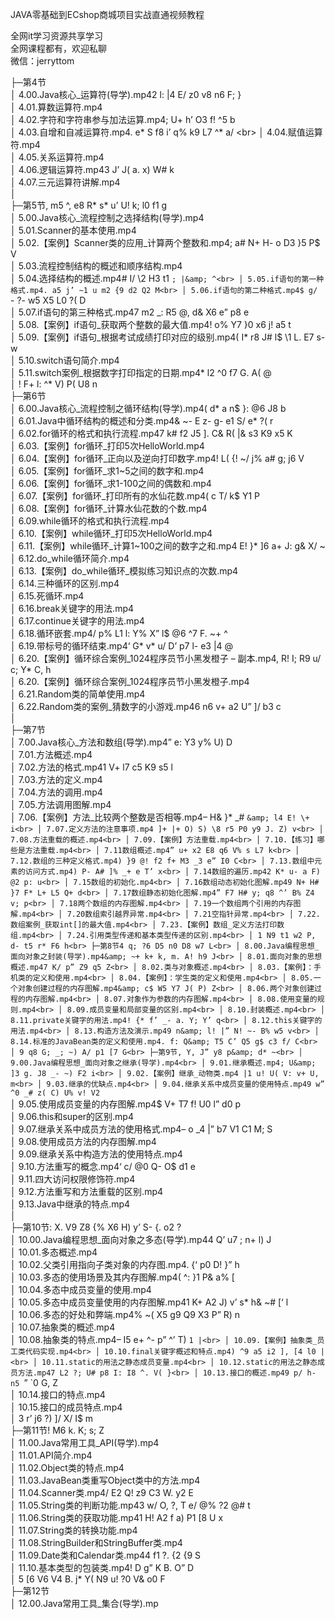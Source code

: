 JAVA零基础到ECshop商城项目实战直通视频教程

全网it学习资源共享学习<br>全网课程都有，欢迎私聊<br>微信：jerryttom<br>

├─第4节<br> │ 4.00.Java核心_运算符(导学).mp42 l: |4 E/ z0 v8 n6 F; }<br> │ 4.01.算数运算符.mp4<br> │ 4.02.字符和字符串参与加法运算.mp4; U+ h’ O3 f! ^5 b<br> │ 4.03.自增和自减运算符.mp4. e* S f8 i’ q% k9 L7 ^* a/ \<br> │ 4.04.赋值运算符.mp4<br> │ 4.05.关系运算符.mp4<br> │ 4.06.逻辑运算符.mp43 J’ J( a. x) W# k<br> │ 4.07.三元运算符讲解.mp4<br> │<br> ├─第5节, m5 ^, e8 R* s* u’ U! k; l0 f1 g<br> │ 5.00.Java核心_流程控制之选择结构(导学).mp4<br> │ 5.01.Scanner的基本使用.mp4<br> │ 5.02.【案例】Scanner类的应用_计算两个整数和.mp4; a# N+ H- o D3 }5 P$ V<br> │ 5.03.流程控制结构的概述和顺序结构.mp4<br> │ 5.04.选择结构的概述.mp4# I/ \2 H3 t1 `; |&amp; ^<br> │ 5.05.if语句的第一种格式.mp4. a5 j’ ~1 u m2 {9 d2 Q2 M<br> │ 5.06.if语句的第二种格式.mp4$ g/ `- ?- w5 X5 L0 ?( D<br> │ 5.07.if语句的第三种格式.mp47 m2 _: R5 @, d&amp; X6 e” p8 e<br> │ 5.08.【案例】if语句_获取两个整数的最大值.mp4! o% Y7 }0 x6 j! a5 t<br> │ 5.09.【案例】if语句_根据考试成绩打印对应的级别.mp4( I* r8 J# l$ \1 L. E7 s- w<br> │ 5.10.switch语句简介.mp4<br> │ 5.11.switch案例_根据数字打印指定的日期.mp4* l2 ^0 f7 G. A( @<br> │ ! F+ l: ^* V) P( U8 n<br> ├─第6节<br> │ 6.00.Java核心_流程控制之循环结构(导学).mp4( d* a n$ }: @6 J8 b<br> │ 6.01.Java中循环结构的概述和分类.mp4&amp; ~- E z- g- e1 S/ e* ?( r<br> │ 6.02.for循环的格式和执行流程.mp47 k# f2 J5 ]. C&amp; R( |&amp; s3 K9 x5 K<br> │ 6.03.【案例】for循环_打印5次HelloWorld.mp4<br> │ 6.04.【案例】for循环_正向以及逆向打印数字.mp4! L( {! ~/ j% a# g; j6 V<br> │ 6.05.【案例】for循环_求1~5之间的数字和.mp4<br> │ 6.06.【案例】for循环_求1-100之间的偶数和.mp4<br> │ 6.07.【案例】for循环_打印所有的水仙花数.mp4( c T/ k$ Y1 P<br> │ 6.08.【案例】for循环_计算水仙花数的个数.mp4<br> │ 6.09.while循环的格式和执行流程.mp4<br> │ 6.10.【案例】while循环_打印5次HelloWorld.mp4<br> │ 6.11.【案例】while循环_计算1~100之间的数字之和.mp4 E! }* ]6 a+ J: g&amp; X/ ~<br> │ 6.12.do_while循环简介.mp4<br> │ 6.13.【案例】do_while循环_模拟练习知识点的次数.mp4<br> │ 6.14.三种循环的区别.mp4<br> │ 6.15.死循环.mp4<br> │ 6.16.break关键字的用法.mp4<br> │ 6.17.continue关键字的用法.mp4<br> │ 6.18.循环嵌套.mp4/ p% L1 l: Y% X” l$ @6 ^7 F. ~+ ^<br> │ 6.19.带标号的循环结束.mp4‘ G* v* u/ D’ p7 l- e3 |4 @<br> │ 6.20.【案例】循环综合案例_1024程序员节小黑发橙子 – 副本.mp4, R! I; R9 u/ c; Y* C, h<br> │ 6.20.【案例】循环综合案例_1024程序员节小黑发橙子.mp4<br> │ 6.21.Random类的简单使用.mp4<br> │ 6.22.Random类的案例_猜数字的小游戏.mp46 n6 v+ a2 U” ]/ b3 c<br> │<br> ├─第7节<br> │ 7.00.Java核心_方法和数组(导学).mp4” e: Y3 y% U) D<br> │ 7.01.方法概述.mp4<br> │ 7.02.方法的格式.mp41 V+ l7 c5 K9 s5 l<br> │ 7.03.方法的定义.mp4<br> │ 7.04.方法的调用.mp4<br> │ 7.05.方法调用图解.mp4<br> │ 7.06.【案例】方法_比较两个整数是否相等.mp4– H&amp; }* _# `&amp; l4 E! \+ i<br> │ 7.07.定义方法的注意事项.mp4 ]+ |+ O) S) \8 r5 P0 y9 J. Z) v<br> │ 7.08.方法重载的概述.mp4<br> │ 7.09.【案例】方法重载.mp4<br> │ 7.10.【练习】哪些是方法重载.mp4<br> │ 7.11数组概述.mp4” u+ x2 E8 q6 V% s L7 k<br> │ 7.12.数组的三种定义格式.mp4) }9 @! f2 f+ M3 _3 e” I0 C<br> │ 7.13.数组中元素的访问方式.mp4) P- A# ]% _+ e T’ x<br> │ 7.14数组的遍历.mp42 K* u- a F) @2 p: u<br> │ 7.15数组的初始化.mp4<br> │ 7.16数组动态初始化图解.mp49 N+ H# }7 F* L+ L5 Q+ d<br> │ 7.17数组静态初始化图解.mp4” F7 H# y; q8 ^’ B% Z4 v; p<br> │ 7.18两个数组的内存图解.mp4<br> │ 7.19一个数组两个引用的内存图解.mp4<br> │ 7.20数组索引越界异常.mp4<br> │ 7.21空指针异常.mp4<br> │ 7.22.数组案例_获取int[]的最大值.mp4<br> │ 7.23.【案例】数组_定义方法打印数组.mp4<br> │ 7.24.引用类型传递和基本类型传递的区别.mp4<br> │ 1 N9 t1 w2 P, d- t5 r* F6 h<br> ├─第8节4 q; ?6 D5 n0 D8 w7 L<br> │ 8.00.Java编程思想_面向对象之封装(导学).mp4&amp; ~+ k+ k, m. A! h9 J<br> │ 8.01.面向对象的思想概述.mp47 K/ p” Z9 q5 Z<br> │ 8.02.类与对象概述.mp4<br> │ 8.03.【案例】：手机类的定义和使用.mp4<br> │ 8.04.【案例】：学生类的定义和使用.mp4<br> │ 8.05.一个对象创建过程的内存图解.mp4&amp; c$ W5 Y7 J( P) Z<br> │ 8.06.两个对象创建过程的内存图解.mp4<br> │ 8.07.对象作为参数的内存图解.mp4<br> │ 8.08.使用变量的规则.mp4<br> │ 8.09.成员变量和局部变量的区别.mp4<br> │ 8.10.封装概述.mp4<br> │ 8.11.private关键字的用法.mp4! {* f’ _- a. Y; Y’ q<br> │ 8.12.this关键字的用法.mp4<br> │ 8.13.构造方法及演示.mp49 n&amp; l! |” N! ~- B% w5 v<br> │ 8.14.标准的JavaBean类的定义和使用.mp4. f: Q&amp; T5 C’ Q5 g$ c3 f/ C<br> │ 9 q8 G; _; ~) A/ p1 [7 G<br> ├─第9节, Y, J” y8 p&amp; d* ~<br> │ 9.00.Java编程思想_面向对象之继承(导学).mp4<br> │ 9.01.继承概述.mp4; U&amp; ]3 g. J8 _- ~) F2 i<br> │ 9.02.【案例】继承_动物类.mp4 |1 u! U( V: v+ U, m<br> │ 9.03.继承的优缺点.mp4<br> │ 9.04.继承关系中成员变量的使用特点.mp49 w” ^0 _# z( C) U% v! V2 `<br> │ 9.05.使用成员变量的内存图解.mp4$ V+ T7 f! U0 l” d0 p<br> │ 9.06.this和super的区别.mp4<br> │ 9.07.继承关系中成员方法的使用格式.mp4– o _4 |” b7 V1 C1 M; S<br> │ 9.08.使用成员方法的内存图解.mp4<br> │ 9.09.继承关系中构造方法的使用特点.mp4<br> │ 9.10.方法重写的概念.mp4‘ c/ @0 Q- O$ d1 e<br> │ 9.11.四大访问权限修饰符.mp4<br> │ 9.12.方法重写和方法重载的区别.mp4<br> │ 9.13.Java中继承的特点.mp4<br> │<br> ├─第10节: X. V9 Z8 {% X6 H) y’ S- {. o2 ?<br> │ 10.00.Java编程思想_面向对象之多态(导学).mp44 Q’ u7 \; n+ l) J<br> │ 10.01.多态概述.mp4<br> │ 10.02.父类引用指向子类对象的内存图.mp4. {‘ p0 D! }” h<br> │ 10.03.多态的使用场景及其内存图解.mp4( ^: }1 P&amp; a% [<br> │ 10.04.多态中成员变量的使用.mp4<br> │ 10.05.多态中成员变量使用的内存图解.mp41 K+ A2 J) v’ s* h&amp; ~# [‘ l<br> │ 10.06.多态的好处和弊端.mp4% ~( X5 g9 Q9 X3 P” R) n<br> │ 10.07.抽象类的概述.mp4<br> │ 10.08.抽象类的特点.mp4– I5 e+ ^- p” ^’ T) `1 |<br> │ 10.09.【案例】抽象类_员工类代码实现.mp4<br> │ 10.10.final关键字概述和特点.mp4) ^9 a5 i2 ], [4 l0 |<br> │ 10.11.static的用法之静态成员变量.mp4<br> │ 10.12.static的用法之静态成员方法.mp47 L2 ?; U# p8 I: I8 ^. V( }<br> │ 10.13.接口的概述.mp49 p/ h- n5 `” `0 G, Z<br> │ 10.14.接口的特点.mp4<br> │ 10.15.接口的成员特点.mp4<br> │ 3 r’ j6 ?) ]/ X/ I$ m<br> ├─第11节! M6 k. K; s; Z<br> │ 11.00.Java常用工具_API(导学).mp4<br> │ 11.01.API简介.mp4<br> │ 11.02.Object类的特点.mp4<br> │ 11.03.JavaBean类重写Object类中的方法.mp4<br> │ 11.04.Scanner类.mp4/ E2 Q! z9 C3 W. y2 E<br> │ 11.05.String类的判断功能.mp43 w/ O, ?, T e/ @% ?2 @# t<br> │ 11.06.String类的获取功能.mp41 H! A2 f a) P1 [8 U x<br> │ 11.07.String类的转换功能.mp4<br> │ 11.08.StringBuilder和StringBuffer类.mp4<br> │ 11.09.Date类和Calendar类.mp44 f1 ?. {2 {9 S<br> │ 11.10.基本类型的包装类.mp4! D g” K B. O” D<br> │ 5 [6 V6 V4 B. j* Y( N9 u! ?0 V&amp; o0 F<br> ├─第12节<br> │ 12.00.Java常用工具_集合(导学).mp